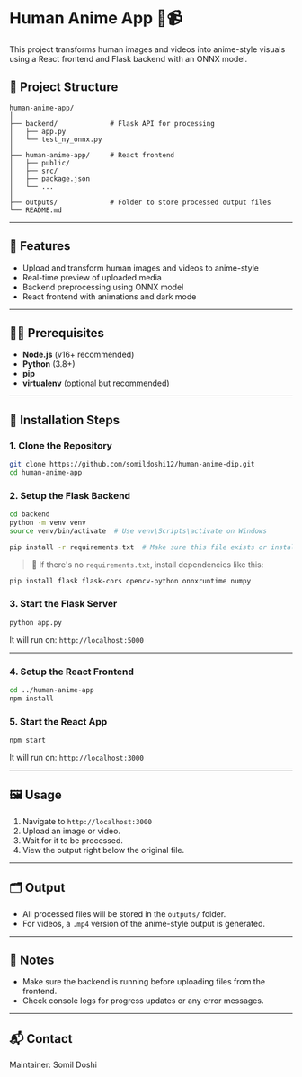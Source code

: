 
# Human Anime App 🎨📹

This project transforms human images and videos into anime-style visuals using a React frontend and Flask backend with an ONNX model.

## 📁 Project Structure

```
human-anime-app/
│
├── backend/             # Flask API for processing
│   ├── app.py
│   └── test_ny_onnx.py
│
├── human-anime-app/     # React frontend
│   ├── public/
│   ├── src/
│   ├── package.json
│   └── ...
│
├── outputs/             # Folder to store processed output files
└── README.md
```

---

## 🚀 Features

- Upload and transform human images and videos to anime-style
- Real-time preview of uploaded media
- Backend preprocessing using ONNX model
- React frontend with animations and dark mode

---

## 🧑‍💻 Prerequisites

- **Node.js** (v16+ recommended)
- **Python** (3.8+)
- **pip**
- **virtualenv** (optional but recommended)

---

## 🔧 Installation Steps

### 1. Clone the Repository

```bash
git clone https://github.com/somildoshi12/human-anime-dip.git
cd human-anime-app
```

### 2. Setup the Flask Backend

```bash
cd backend
python -m venv venv
source venv/bin/activate  # Use venv\Scripts\activate on Windows

pip install -r requirements.txt  # Make sure this file exists or install manually
```

> 🔹 If there's no `requirements.txt`, install dependencies like this:
```bash
pip install flask flask-cors opencv-python onnxruntime numpy
```

### 3. Start the Flask Server

```bash
python app.py
```

It will run on: `http://localhost:5000`

---

### 4. Setup the React Frontend

```bash
cd ../human-anime-app
npm install
```

### 5. Start the React App

```bash
npm start
```

It will run on: `http://localhost:3000`

---

## 🖼 Usage

1. Navigate to `http://localhost:3000`
2. Upload an image or video.
3. Wait for it to be processed.
4. View the output right below the original file.

---

## 🗂 Output

- All processed files will be stored in the `outputs/` folder.
- For videos, a `.mp4` version of the anime-style output is generated.

---

## 📌 Notes

- Make sure the backend is running before uploading files from the frontend.
- Check console logs for progress updates or any error messages.

---

## 📬 Contact

Maintainer: Somil Doshi

